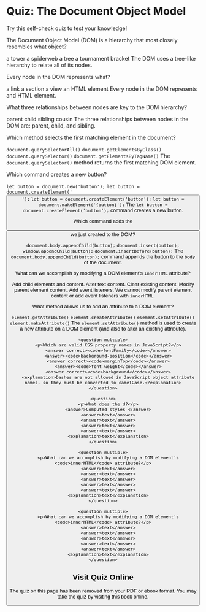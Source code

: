 # Quiz: The Document Object Model

Try this self-check quiz to test your knowledge!

<quiz name="">
    <question>
        <p>The Document Object Model (DOM) is a hierarchy that most closely resembles what object?</p>
        <answer>a tower</answer>
        <answer>a spiderweb</answer>
        <answer correct>a tree</answer>
        <answer>a tournament bracket</answer>
        <explanation>The DOM uses a tree-like hierarchy to relate all of its nodes.</explanation>
    </question>
    <question>
        <p>Every node in the DOM represents what?</p>
        <answer>a link</answer>
        <answer>a section</answer>
        <answer>a view</answer>
        <answer correct>an HTML element</answer>
        <explanation>Every node in the DOM represents and HTML element.</explanation>
    </question>
    <question multiple>
        <p>What three relationships between nodes are key to the DOM hierarchy?</p>
        <answer correct>parent</answer>
        <answer correct>child</answer>
        <answer correct>sibling</answer>
        <answer>cousin</answer>
        <explanation>The three relationships between nodes in the DOM are: parent, child, and sibling.</explanation>
    </question>
    <question>
        <p>Which method selects the first matching element in the document?</p>
        <answer><code>document.querySelectorAll()</code></answer>
        <answer ><code>document.getElementsByClass()</code></answer>
        <answer correct><code>document.querySelector()</code></answer>
        <answer><code>document.getElementsByTagName()</code></answer>
        <explanation>The <code>document.querySelector()</code> method returns the first matching DOM element.</explanation>
    </question>
    <question>
        <p>Which command creates a new button?</p>
        <answer><code>let button = document.new('button');</code></answer>
        <answer><code>let button = document.createElement('<button>');</code></answer>
        <answer correct><code>let button = document.createElement('button');</code></answer>
        <answer><code>let button = document.makeElement('{button}');</code></answer>
        <explanation>The <code>let button = document.createElement('button');</code> command creates a new button.</explanation>
    </question>
    <question>
        <p>Which command adds the <code><button></code> we just created to the DOM?</p>
        <answer correct><code>document.body.appendChild(button);</code></answer>
        <answer><code>document.insert(button);</code></answer>
        <answer><code>window.appendChild(button);</code></answer>
        <answer><code>document.insertBefore(button);</code></answer>
        <explanation>The <code>document.body.appendChild(button);</code> command appends the button to the <code>body</code> of the document.</explanation>
    </question>
    <question multiple>
        <p>What can we accomplish by modifying a DOM element's <code>innerHTML</code> attribute?</p>
        <answer correct>Add child elements and content.</answer>
        <answer correct>Alter text content.</answer>
        <answer correct>Clear existing content.</answer>
        <answer>Modify parent element content.</answer>
        <answer>Add event listeners.</answer>
        <explanation>We cannot modify parent element content or add event listeners with <code>innerHTML</code>.</explanation>
    </question>
    <question>
        <p>What method allows us to add an attribute to a DOM element?</p>
        <answer><code>element.getAttribute()</code></answer>
        <answer><code>element.createAttribute()</code></answer>
        <answer correct><code>element.setAttribute()</code></answer>
        <answer><code>element.makeAttribute()</code></answer>
        <explanation>The <code>element.setAttribute()</code> method is used to create a new attribute on a DOM element (and also to alter an existing attribute).</explanation>
    </question>

    <question multiple>
        <p>Which are valid CSS property names in JavaScript?</p>
        <answer correct><code>fontFamily</code></answer>
        <answer><code>background-position</code></answer>
        <answer correct><code>marginTop</code></answer>
        <answer><code>font-weight</code></answer>
        <answer correct><code>background</code></answer>
        <explanation>Dashes are not allowed in JavaScript object attribute names, so they must be converted to camelCase.</explanation>
    </question>

    <question>
        <p>What does the d?</p>
        <answer>Computed styles </answer>
        <answer>text</answer>
        <answer>text</answer>
        <answer>text</answer>
        <answer>text</answer>
        <explanation>text</explanation>
    </question>
    
    <question multiple>
        <p>What can we accomplish by modifying a DOM element's <code>innerHTML</code> attribute?</p>
        <answer>text</answer>
        <answer>text</answer>
        <answer>text</answer>
        <answer>text</answer>
        <answer>text</answer>
        <explanation>text</explanation>
    </question>

    <question multiple>
        <p>What can we accomplish by modifying a DOM element's <code>innerHTML</code> attribute?</p>
        <answer>text</answer>
        <answer>text</answer>
        <answer>text</answer>
        <answer>text</answer>
        <answer>text</answer>
        <explanation>text</explanation>
    </question>







</quiz>

<div class="no-quiz">
     <h2>Visit Quiz Online</h2>
     <p> 
         The quiz on this page has been removed from your PDF 
         or ebook format. You may take the quiz by visiting
         this book online.
     </p>
</div>
